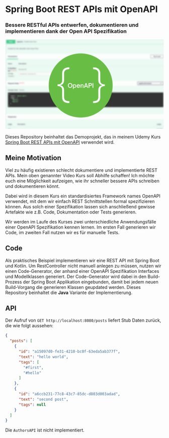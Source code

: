 # Spring Boot REST APIs mit OpenAPI
### Bessere RESTful APIs entwerfen, dokumentieren und implementieren dank der Open API Spezifikation

![banner](banner.png "Banner")

Dieses Repository beinhaltet das Demoprojekt, das in meinem Udemy Kurs 
[Spring Boot REST APIs mit OpenAPI](https://www.udemy.com/course/spring-boot-rest-apis-mit-openapi/?referralCode=2351748DE404B3827B6A) 
verwendet wird.


## Meine Motivation
Viel zu häufig existieren schlecht dokumentiere und implementierte REST APIs. Mein oben genannter Video Kurs soll Abhilfe 
schaffen! Ich möchte euch eine Möglichkeit aufzeigen, wie ihr schneller bessere APIs schreiben und dokumentieren könnt.

Dabei wird in diesem Kurs ein standardisiertes Framework names OpenAPI verwendet, mit dem wir einfach REST 
Schnittstellen formal spezifizieren können. Aus solch einer Spezifikation lassen sich anschließend gewisse Artefakte 
wie z.B. Code, Dokumentation oder Tests generieren.

Wir werden im Laufe des Kurses zwei unterschiedliche Anwendungsfälle einer OpenAPI Spezifikation kennen lernen. 
Im ersten Fall generieren wir Code, im zweiten Fall nutzen wir es für manuelle Tests.

## Code

Als praktisches Beispiel implementieren wir eine REST API mit Spring Boot und Kotlin. Um RestController nicht manuell 
anlegen zu müssen, nutzen wir einen Code-Generator, der anhand einer OpenAPI Spezifikation Interfaces und Modellklassen 
generiert. Der Code-Generator wird dabei in den Build-Prozess der Spring Boot Applikation eingebunden, damit bei jedem 
neuen Build-Vorgang die generieren Klassen geupdated werden. Dieses Repository beinhaltet die **Java** Variante der 
Implementierung.

## API

Der Aufruf von `GET http://localhost:8080/posts` liefert Stub Daten zurück, die wie folgt aussehen:
```json
{
  "posts": [
    {
      "id": "a15097d0-fe31-4210-bc0f-63eda5ab377f",
      "text": "hello world",
      "tags": [
        "#first",
        "#hello"
      ]
    },
    {
      "id": "a6ccb231-77c8-43c7-85dc-d803d003adad",
      "text": "second post",
      "tags": null
    }
  ]
}
```
Die `AuthorsAPI` ist nicht implementiert. 
